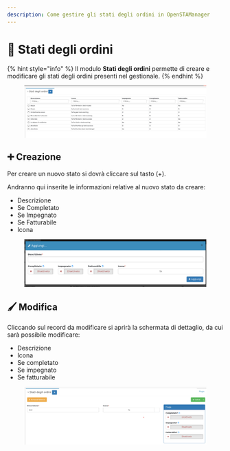 ```yaml
---
description: Come gestire gli stati degli ordini in OpenSTAManager
---
```


# 📑 Stati degli ordini

{% hint style="info" %}
Il modulo **Stati degli ordini** permette di creare e modificare gli stati degli ordini presenti nel gestionale.
{% endhint %}

<figure><img src="../../../../.gitbook/assets/immagine (687).png" alt=""><figcaption></figcaption></figure>

## ➕ Creazione

Per creare un nuovo stato si dovrà cliccare sul tasto (+).

Andranno qui inserite le informazioni relative al nuovo stato da creare:

* Descrizione
* Se Completato
* Se Impegnato
* Se Fatturabile
* Icona

<figure><img src="../../../../.gitbook/assets/immagine (688).png" alt=""><figcaption></figcaption></figure>

## 🖌️ Modifica

Cliccando sul record da modificare si aprirà la schermata di dettaglio, da cui sarà possibile modificare:

* Descrizione
* Icona
* Se completato
* Se impegnato
* Se fatturabile

<figure><img src="../../../../.gitbook/assets/immagine (689).png" alt=""><figcaption></figcaption></figure>
